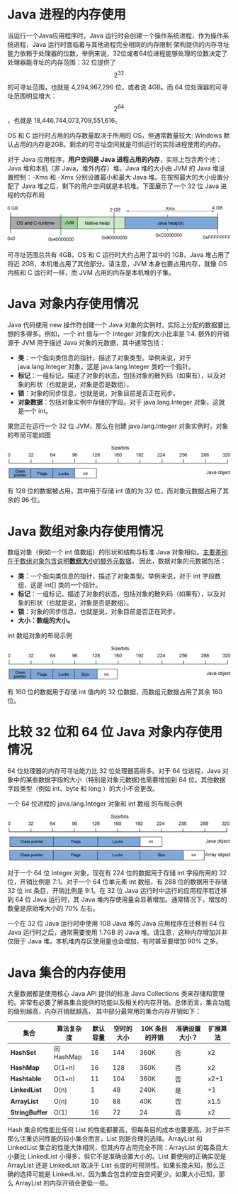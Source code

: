 # Java 进程的内存使用

当运行一个Java应用程序时，Java 运行时会创建一个操作系统进程，作为操作系统进程，Java 运行时面临着与其他进程完全相同的内存限制
架构提供的内存寻址能力依赖于处理器的位数，举例来说，32位或者64位进程能够处理的位数决定了处理器能寻址的内存范围：32 位提供了 $$2^{32}$$ 的可寻址范围，也就是 4,294,967,296 位，或者说 4GB。而 64 位处理器的可寻址范围明显增大：$$2^{64}$$，也就是 18,446,744,073,709,551,616。

OS 和 C 运行时占用的内存数量取决于所用的 OS，但通常数量较大: Windows 默认占用的内存是2GB。剩余的可寻址空间就是可供运行的实际进程使用的内存。

对于 Java 应用程序，**用户空间是 Java 进程占用的内存**，实际上包含两个池：Java 堆和本机（非 Java，堆外内存）堆。Java 堆的大小由  JVM 的 Java 堆设置控制：-Xms 和 -Xmx 分别设置最小和最大 Java 堆。在按照最大的大小设置分配了 Java 堆之后，剩下的用户空间就是本机堆。下面展示了一个 32 位 Java 进程的内存布局

![JavaProcessMemory.png](ref/JavaProcessMemory.png)

可寻址范围总共有 4GB，OS 和 C 运行时大约占用了其中的 1GB，Java 堆占用了将近 2GB，本机堆占用了其他部分。请注意，JVM 本身也要占用内存，就像 OS 内核和 C 运行时一样，而 JVM 占用的内存是本机堆的子集。



# Java 对象内存使用情况

Java 代码使用 new 操作符创建一个 Java 对象的实例时，实际上分配的数据要比想的多得多。例如，一个 int 值与一个 Integer 对象的大小比率是 1:4. 额外的开销源于 JVM 用于描述 Java 对象的元数据，其中通常包括：

* **类**：一个指向类信息的指针，描述了对象类型。举例来说，对于 java.lang.Integer 对象，这是 java.lang.Integer 类的一个指针。
* **标记**：一组标记，描述了对象的状态，包括对象的散列码（如果有），以及对象的形状（也就是说，对象是否是数组）。
* **锁**：对象的同步信息，也就是说，对象目前是否正在同步。
* **对象数据**：包括对象实例中存储的字段。对于 java.lang.Integer 对象，这就是一个 int。

果您正在运行一个 32 位 JVM，那么在创建 java.lang.Integer 对象实例时，对象的布局可能如图

![JavaIntegerMemory.png](ref/JavaIntegerMemory.png)

有 128 位的数据被占用，其中用于存储 int 值的为 32 位，而对象元数据占用了其余的 96 位。

# Java 数组对象内存使用情况

数组对象（例如一个 int 值数组）的形状和结构与标准 Java 对象相似。<u>主要差别在于数组对象包含说明**数组大小**的额外元数据</u>。
因此，数据对象的元数据包括：

* **类**：一个指向类信息的指针，描述了对象类型。举例来说，对于 int 字段数组，这是 int[] 类的一个指针。
* **标记**：一组标记，描述了对象的状态，包括对象的散列码（如果有），以及对象的形状（也就是说，对象是否是数组）。
* **锁**：对象的同步信息，也就是说，对象目前是否正在同步。
* **大小：数组的大小。**

int 数组对象的布局示例

![JavaArrayMemory.png](ref/JavaArrayMemory.png)

有 160 位的数据用于存储 int 值内的 32 位数据，而数组元数据占用了其余 160 位。

# 比较 32 位和 64 位 Java 对象内存使用情况

64 位处理器的内存可寻址能力比 32 位处理器高得多。对于 64 位进程，Java 对象中的某些数据字段的大小（特别是对象元数据)也需要增加到 64 位。其他数据字段类型（例如 int、byte 和 long ）的大小不会更改。

一个 64 位进程的 java.lang.Integer 对象和 int 数组 的布局示例

![64_int&Integer_memory.png](ref/64_int_Integer_memory.png)

对于一个 64 位 Integer 对象，现在有 224 位的数据用于存储 int 字段所用的 32 位，开销比例是 7:1。对于一个 64 位单元素 int 数组，有 288 位的数据用于存储 32 位 int 条目，开销比例是 9:1。在 32 位 Java 运行时中运行的应用程序若迁移到 64 位 Java 运行时，其 Java 堆内存使用量会显著增加。通常情况下，增加的数量是原始堆大小的 70% 左右。

一个在 32 位 Java 运行时中使用 1GB Java 堆的 Java 应用程序在迁移到 64 位 Java 运行时之后，通常需要使用 1.7GB 的 Java 堆。请注意，这种内存增加并非仅限于 Java 堆。本机堆内存区使用量也会增加，有时甚至要增加 90% 之多。

# Java 集合的内存使用

大量数据都是使用核心 Java API 提供的标准 Java Collections 类来存储和管理的。非常有必要了解各集合提供的功能以及相关的内存开销。总体而言，集合功能的级别越高，内存开销就越高，
其中部分最常用的集合内存开销如下：

| **集合**         | **算法复杂度** | **默认容量** | **空时的大小** | **10K 条目的开销** | **准确设置大小？** | **扩展算法** |
| ---------------- | -------------- | ------------ | -------------- | ------------------ | ------------------ | ------------ |
| **HashSet**      | 同HashMap      | 16           | 144            | 360K               | 否                 | x2           |
| **HashMap**      | O(1+n)         | 16           | 128            | 360K               | 否                 | x2           |
| **Hashtable**    | O(1+n)         | 11           | 104            | 360K               | 否                 | x2+1         |
| **LinkedList**   | O(n)           | 1            | 48             | 240K               | 是                 | +1           |
| **ArrayList**    | O(n)           | 10           | 88             | 40K                | 否                 | x1.5         |
| **StringBuffer** | O(1)           | 16           | 72             | 24                 | 否                 | x2           |

Hash 集合的性能比任何 List 的性能都要高，但每条目的成本也要更高。对于并不那么注重访问性能的较小集合而言，List 则是合理的选择。ArrayList 和 LinkedList 集合的性能大体相同，但其内存占用完全不同：ArrayList 的每条目大小要比 LinkedList 小得多，但它不是准确设置大小的。List 要使用的正确实现是 ArrayList 还是 LinkedList 取决于 List 长度的可预测性。如果长度未知，那么正确的选择可能是 LinkedList，因为集合包含的空白空间更少。如果大小已知，那么 ArrayList 的内存开销会更低一些。